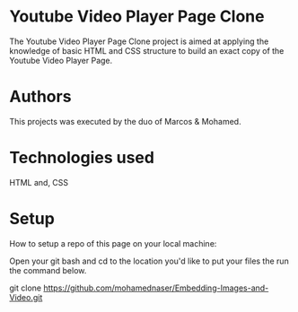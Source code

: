 <h1>Youtube Video Player Page Clone</h1>

The Youtube Video Player Page Clone project is aimed at applying the knowledge of basic HTML and CSS structure to build an exact copy of the Youtube Video Player Page.

<h1>Authors</h1>

This projects was executed by the duo of Marcos & Mohamed. 

<h1>Technologies used</h1>

HTML and, CSS

<h1>Setup</h1>

How to setup a repo of this page on your local machine:

Open your git bash and cd to the location you'd like to put your files the run the command below.

git clone https://github.com/mohamednaser/Embedding-Images-and-Video.git

